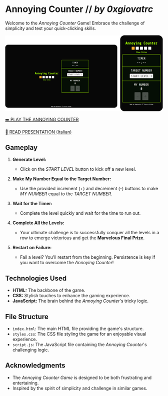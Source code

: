 # Annoying Counter // *by 0xgiovatrc*

Welcome to the *Annoying Counter* Game! Embrace the challenge of simplicity and test your quick-clicking skills.

<a href="https://0xgiovatrc.github.io/annoyingCounter/"><img src="assets/img/demo-annoyingCounter.png"></a>

<a href="https://0xgiovatrc.github.io/annoyingCounter/">➡️ PLAY THE ANNOYING COUNTER</a><br><br>
<a href="https://drive.google.com/file/d/1t2ugt4Na38EULn4m8NrfJ1UIwux7FmzZ/view?usp=sharing">📜 READ PRESENTATION (Italian)</a>

## Gameplay

1. **Generate Level:**
   - Click on the *START LEVEL* button to kick off a new level.

2. **Make My Number Equal to the Target Number:**
   - Use the provided increment (+) and decrement (-) buttons to make *MY NUMBER* equal to the *TARGET NUMBER*.

3. **Wait for the Timer:**
   - Complete the level quickly and wait for the time to run out.

4. **Complete All the Levels:**
   - Your ultimate challenge is to successfully conquer all the levels in a row to emerge victorious and get the **Marvelous Final Prize**.

5. **Restart on Failure:**
   - Fail a level? You'll restart from the beginning. Persistence is key if you want to overcome the *Annoying Counter*!

## Technologies Used

- **HTML:** The backbone of the game.
- **CSS:** Stylish touches to enhance the gaming experience.
- **JavaScript:** The brain behind the *Annoying Counter*'s tricky logic.

## File Structure

- `index.html`: The main HTML file providing the game's structure.
- `styles.css`: The CSS file styling the game for an enjoyable visual experience.
- `script.js`: The JavaScript file containing the *Annoying Counter*'s challenging logic.

## Acknowledgments

- The *Annoying Counter Game* is designed to be both frustrating and entertaining.
- Inspired by the spirit of simplicity and challenge in similar games.
